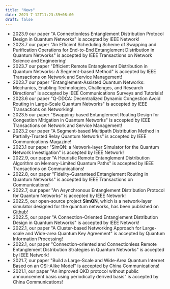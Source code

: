 ```yaml
---
title: "News"
date: 2023-7-12T11:23:39+08:00
draft: false
---
```

 * 2023.9 our paper "A Connectionless Entanglement Distribution Protocol Design in Quantum Networks" is accepted by IEEE Network!
 * 2023.7 our paper "An Efficient Scheduling Scheme of Swapping and Purification Operations for End-to-End Entanglement Distribution in Quantum Networks" is accepted by IEEE Transactions on Network Science and Engineering!
 * 2023.7 our paper "Efficient Remote Entanglement Distribution in Quantum Networks: A Segment-based Method" is accepted by IEEE Transactions on Network and Service Management! 
 * 2023.7 our paper "Entanglement-Assisted Quantum Networks: Mechanics, Enabling Technologies, Challenges, and Research Directions" is accepted by IEEE Communications Surveys and Tutorials!  
 * 2023.6 our paper "Q-DDCA: Decentralized Dynamic Congestion Avoid Routing in Large-Scale Quantum Networks" is accepted by IEEE Transactions on Networking!  
 * 2023.5 our paper "Swapping-based Entanglement Routing Design for Congestion Mitigation in Quantum Networks" is accepted by IEEE Transactions on Network and Service Management!  
 * 2023.2 our paper "A Segment-based Multipath Distribution Method in Partially-Trusted Relay Quantum Networks" is accepted by IEEE Communications Magazine!  
 * 2023.1 our paper "SimQN: a Network-layer Simulator for the Quantum Network Investigation" is accepted by IEEE Network!
 * 2022.9, our paper "A Heuristic Remote Entanglement Distribution Algorithm on Memory-Limited Quantum Paths" is accepted by IEEE Transactions on Communications!
 * 2022.8, our paper "Fidelity-Guaranteed Entanglement Routing in Quantum Networks" is accepted by IEEE Transactions on Communications!
 * 2022.7, our paper "An Asynchronous Entanglement Distribution Protocol for Quantum Networks" is accepted by IEEE Network!
 * 2022.5, our open-source project **SimQN**, which is a network-layer simulator designed for the quantum networks, has been published on [Github](https://github.com/ertuil/SimQN)!
 * 2022.5, our paper "A Connection-Oriented Entanglement Distribution Design in Quantum Networks" is accepted by IEEE Network!
 * 2022.1, our paper "A Cluster-based Networking Approach for Large-scale and Wide-area Quantum Key Agreement" is accepted by Quantum Information Processing!
 * 2022.1, our paper "Connection-oriented and Connectionless Remote Entanglement Distribution Strategies in Quantum Networks" is accepted by IEEE Network!
 * 2021.7, our paper "Build a Large-Scale and Wide-Area Quantum Internet Based on an OSI-Alike Model" is accepted by China Communications!
 * 2021.1, our paper "An improved QKD protocol without public announcement basis using periodically derived basis" is accepted by China Communications!
